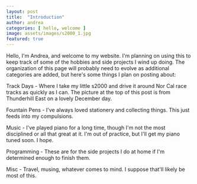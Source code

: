 ```yaml
---
layout: post
title:  "Introduction"
author: andrea
categories: [ hello, welcome ]
image: assets/images/s2000_1.jpg
featured: true
---
```


Hello, I'm Andrea, and welcome to my website. I'm planning on using this to keep track of some of the hobbies and side projects I wind up doing. The organization of this page will probably need to evolve as additional categories are added, but here's some things I plan on posting about:

Track Days - Where I take my little s2000 and drive it around Nor Cal race tracks as quickly as I can. The picture at the top of this post is from Thunderhill East on a lovely December day.

Fountain Pens - I've always loved stationery and collecting things. This just feeds into my compulsions.

Music - I've played piano for a long time, though I'm not the most disciplined or all that great at it. I'm out of practice, but I'll get my piano tuned soon. I hope.

Programming - These are for the side projects I do at home if I'm determined enough to finish them.

Misc - Travel, musing, whatever comes to mind. I suppose that'll likely be most of this.

```
